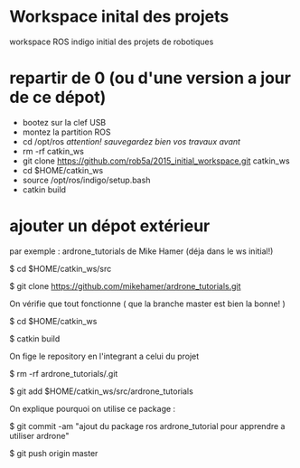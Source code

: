 # Workspace inital des projets

workspace ROS indigo initial des projets de robotiques

# repartir de 0 (ou d'une version a jour de ce dépot) 
- bootez sur la clef USB
- montez la partition ROS
- cd /opt/ros
*attention! sauvegardez bien vos travaux avant*
- rm -rf catkin_ws
- git clone https://github.com/rob5a/2015_initial_workspace.git catkin_ws
- cd $HOME/catkin_ws
- source /opt/ros/indigo/setup.bash
- catkin build


# ajouter un dépot extérieur

par exemple : ardrone_tutorials de Mike Hamer (déja dans le ws initial!) 

$ cd $HOME/catkin_ws/src

$ git clone https://github.com/mikehamer/ardrone_tutorials.git

On vérifie que tout fonctionne ( que la branche master est bien la bonne! )

$ cd $HOME/catkin_ws

$ catkin build

On fige le repository en l'integrant a celui du projet

$ rm -rf ardrone_tutorials/.git

$ git add $HOME/catkin_ws/src/ardrone_tutorials

On explique pourquoi on utilise ce package :

$ git commit -am "ajout du package ros ardrone_tutorial pour apprendre a utiliser ardrone"

$ git push  origin master





